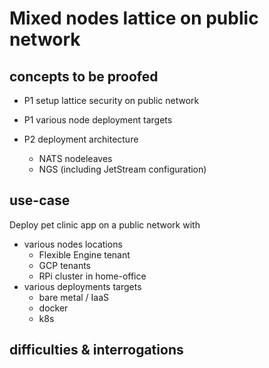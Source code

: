 # Mixed nodes lattice on public network

## concepts to be proofed

- P1 setup lattice security on public network

- P1 various node deployment targets

- P2 deployment architecture
  - NATS nodeleaves
  - NGS (including JetStream configuration)

## use-case

Deploy pet clinic app on a public network with 
- various nodes locations
  - Flexible Engine tenant
  - GCP tenants
  - RPi cluster in home-office
- various deployments targets
  - bare metal / IaaS
  - docker
  - k8s

## difficulties & interrogations
